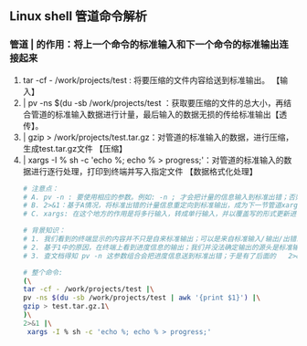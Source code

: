 ## **Linux shell 管道命令解析**

### 管道 | 的作用：将上一个命令的标准输入和下一个命令的标准输出连接起来
1. tar -cf - /work/projects/test : 将要压缩的文件内容给送到标准输出。 【输入】
2. | pv -ns $(du -sb /work/projects/test ：获取要压缩的文件的总大小，再结合管道的标准输入数据进行计量，最后输入的数据无损的传给标准输出【透传】。
3. | gzip > /work/projects/test.tar.gz：对管道的标准输入的数据，进行压缩，生成test.tar.gz文件 【压缩】
4. | xargs -I % sh -c 'echo %; echo % > progress;'：对管道的标准输入的数据进行逐行处理，打印到终端并写入指定文件 【数据格式化处理】
    ```sh
    # 注意点：
    # A. pv -n : 要使用相应的参数。例如: -n ; 才会把计量的信息输入到标准出错；否则，由于pv的输入输出都被透传，计量信息可能会使用未知的描述符输出，导致我们没法获取。
    # B. 2>&1：基于A情况，将标准出错的计量信息重定向到标准输出，成为下一节管道xargs的输入。
    # C. xargs: 在这个地方的作用是将多行输入，转成单行输入，并以覆盖写的形式更新进 progress 文件(即：文件内容只存当前进度数值)。 

    # 背景知识：
    # 1. 我们看到的终端显示的内容并不只是自来标准输出；可以是来自标准输入/输出/出错或者其他未知的文件描述符，只要我们将描述符和终端显示设备（通常是显示器）关联起来就可以
    # 2. 基于1中的原因，在终端上看到进度信息的输出；我们并没法确定输出的源头是标准输出/错误/其他文件描述符；故而要查看pv的工具手册看是否支持指定进度信息的输出源头
    # 3. 查文档得知 pv -n 这参数组合会把进度信息送到标准出错；于是有了后面的   2>&1

    # 整个命令: 
    (\
    tar -cf - /work/projects/test |\
    pv -ns $(du -sb /work/projects/test | awk '{print $1}') |\
    gzip > test.tar.gz.1\
    )\
    2>&1 |\
     xargs -I % sh -c 'echo %; echo % > progress;'
    ```



